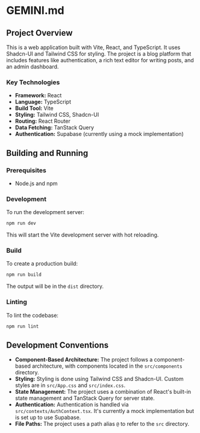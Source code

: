 # GEMINI.md

## Project Overview

This is a web application built with Vite, React, and TypeScript. It uses Shadcn-UI and Tailwind CSS for styling. The project is a blog platform that includes features like authentication, a rich text editor for writing posts, and an admin dashboard.

### Key Technologies

*   **Framework:** React
*   **Language:** TypeScript
*   **Build Tool:** Vite
*   **Styling:** Tailwind CSS, Shadcn-UI
*   **Routing:** React Router
*   **Data Fetching:** TanStack Query
*   **Authentication:** Supabase (currently using a mock implementation)

## Building and Running

### Prerequisites

*   Node.js and npm

### Development

To run the development server:

```bash
npm run dev
```

This will start the Vite development server with hot reloading.

### Build

To create a production build:

```bash
npm run build
```

The output will be in the `dist` directory.

### Linting

To lint the codebase:

```bash
npm run lint
```

## Development Conventions

*   **Component-Based Architecture:** The project follows a component-based architecture, with components located in the `src/components` directory.
*   **Styling:** Styling is done using Tailwind CSS and Shadcn-UI. Custom styles are in `src/App.css` and `src/index.css`.
*   **State Management:** The project uses a combination of React's built-in state management and TanStack Query for server state.
*   **Authentication:** Authentication is handled via `src/contexts/AuthContext.tsx`. It's currently a mock implementation but is set up to use Supabase.
*   **File Paths:** The project uses a path alias `@` to refer to the `src` directory.
